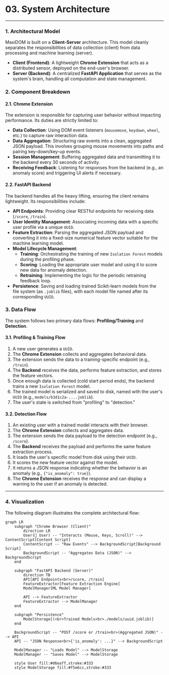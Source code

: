 # 03. System Architecture

---

### 1. Architectural Model

MaxiDOM is built on a **Client-Server** architecture. This model cleanly separates the responsibilities of data collection (client) from data processing and machine learning (server).

-   **Client (Frontend)**: A lightweight **Chrome Extension** that acts as a distributed sensor, deployed on the end-user's browser.
-   **Server (Backend)**: A centralized **FastAPI Application** that serves as the system's brain, handling all computation and state management.

### 2. Component Breakdown

#### 2.1. Chrome Extension

The extension is responsible for capturing user behavior without impacting performance. Its duties are strictly limited to:

-   **Data Collection**: Using DOM event listeners (`mousemove`, `keydown`, `wheel`, etc.) to capture raw interaction data.
-   **Data Aggregation**: Structuring raw events into a clean, aggregated JSON payload. This involves grouping mouse movements into paths and pairing key-down/key-up events.
-   **Session Management**: Buffering aggregated data and transmitting it to the backend every 30 seconds of activity.
-   **Receiving Feedback**: Listening for responses from the backend (e.g., an anomaly score) and triggering UI alerts if necessary.

#### 2.2. FastAPI Backend

The backend handles all the heavy lifting, ensuring the client remains lightweight. Its responsibilities include:

-   **API Endpoints**: Providing clear RESTful endpoints for receiving data (`/score`, `/train`).
-   **User Identity Management**: Associating incoming data with a specific user profile via a unique `UUID`.
-   **Feature Extraction**: Parsing the aggregated JSON payload and converting it into a fixed-size numerical feature vector suitable for the machine learning model.
-   **Model Lifecycle Management**:
    -   **Training**: Orchestrating the training of new `Isolation Forest` models during the profiling phase.
    -   **Scoring**: Loading the appropriate user model and using it to score new data for anomaly detection.
    -   **Retraining**: Implementing the logic for the periodic retraining feedback loop.
-   **Persistence**: Saving and loading trained Scikit-learn models from the file system (as `.joblib` files), with each model file named after its corresponding `UUID`.

### 3. Data Flow

The system follows two primary data flows: **Profiling/Training** and **Detection**.

#### 3.1. Profiling & Training Flow

1.  A new user generates a `UUID`.
2.  The **Chrome Extension** collects and aggregates behavioral data.
3.  The extension sends the data to a training-specific endpoint (e.g., `/train`).
4.  The **Backend** receives the data, performs feature extraction, and stores the feature vectors.
5.  Once enough data is collected (cold start period ends), the backend trains a new `Isolation Forest` model.
6.  The trained model is serialized and saved to disk, named with the user's `UUID` (e.g., `models/b3d1c2a-....joblib`).
7.  The user's state is switched from "profiling" to "detection."

#### 3.2. Detection Flow

1.  An existing user with a trained model interacts with their browser.
2.  The **Chrome Extension** collects and aggregates data.
3.  The extension sends the data payload to the detection endpoint (e.g., `/score`).
4.  The **Backend** receives the payload and performs the same feature extraction process.
5.  It loads the user's specific model from disk using their `UUID`.
6.  It scores the new feature vector against the model.
7.  It returns a JSON response indicating whether the behavior is an anomaly (e.g., `{"is_anomaly": true}`).
8.  The **Chrome Extension** receives the response and can display a warning to the user if an anomaly is detected.

---

### 4. Visualization

The following diagram illustrates the complete architectural flow:

```mermaid
graph LR
    subgraph "Chrome Browser (Client)"
        direction LR
        User(👤 User) -- "Interacts (Mouse, Keys, Scroll)" --> ContentScript[Content Script]
        ContentScript -- "Raw Events" --> BackgroundScript[Background Script]
        BackgroundScript -- "Aggregates Data (JSON)" --> BackgroundScript
    end

    subgraph "FastAPI Backend (Server)"
        direction TB
        API[API Endpoints<br>/score, /train]
        FeatureExtractor[Feature Extraction Engine]
        ModelManager[ML Model Manager]
        
        API --> FeatureExtractor
        FeatureExtractor --> ModelManager
    end

    subgraph "Persistence"
        ModelStorage[(<br>Trained Models<br>./models/uuid.joblib)]
    end

    BackgroundScript -- "POST /score or /train<br>(Aggregated JSON)" --> API
    API -- "JSON Response<br>{'is_anomaly': ...}" --> BackgroundScript

    ModelManager -- "Loads Model" --> ModelStorage
    ModelManager -- "Saves Model" --> ModelStorage

    style User fill:#d6eaff,stroke:#333
    style ModelStorage fill:#f5e6cc,stroke:#333

```
